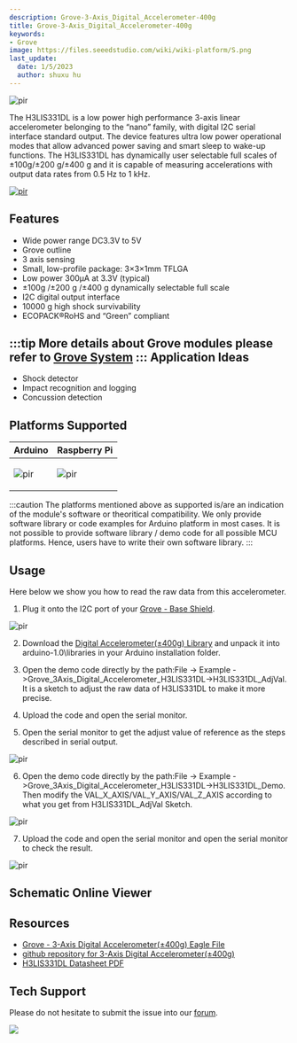 ```yaml
---
description: Grove-3-Axis_Digital_Accelerometer-400g
title: Grove-3-Axis_Digital_Accelerometer-400g
keywords:
- Grove
image: https://files.seeedstudio.com/wiki/wiki-platform/S.png
last_update:
  date: 1/5/2023
  author: shuxu hu
---
```


<!-- ![](https://files.seeedstudio.com/wiki/Grove-3-Axis_Digital_Accelerometer-400g/img/Grove_3Axis_Accelerometer400g.jpg) -->
  <p style={{textAlign: 'center'}}><img src="https://files.seeedstudio.com/wiki/Grove-3-Axis_Digital_Accelerometer-400g/img/Grove_3Axis_Accelerometer400g.jpg" alt="pir" width={600} height="auto" /></p>


The H3LIS331DL is a low power high performance 3-axis linear accelerometer belonging to the “nano” family, with digital I2C serial interface standard output. The device features ultra low power operational modes that allow advanced power saving and smart sleep to wake-up functions. The H3LIS331DL has dynamically user selectable full scales of ±100g/±200 g/±400 g and it is capable of measuring accelerations with output data rates from 0.5 Hz to 1 kHz.

[<p><img src="https://files.seeedstudio.com/wiki/common/Get_One_Now_Banner.png" alt="pir" width={600} height="auto" /></p>](https://www.seeedstudio.com/Grove-3-Axis-Digital-Accelerometer(%C2%B1400g)-p-1897.html)

Features
--------

-   Wide power range DC3.3V to 5V
-   Grove outline
-   3 axis sensing
-   Small, low-profile package: 3×3×1mm TFLGA
-   Low power 300µA at 3.3V (typical)
-   ±100g /±200 g /±400 g dynamically selectable full scale
-   I2C digital output interface
-   10000 g high shock survivability
-   ECOPACK®RoHS and “Green” compliant

:::tip
    More details about Grove modules please refer to [Grove System](https://wiki.seeedstudio.com/Grove_System/)
:::
Application Ideas
-----------------

-   Shock detector
-   Impact recognition and logging
-   Concussion detection

Platforms Supported
-------------------

<!-- | Arduino                                                                                             | Raspberry Pi                                                                                             |                                                                                                 |                                                                                                          |                                                                                                    |
|-----------------------------------------------------------------------------------------------------|----------------------------------------------------------------------------------------------------------|-------------------------------------------------------------------------------------------------|---------------------------------------------------------------------------------------------------|----------------------------------------------------------------------------------------------------|
| ![](https://files.seeedstudio.com/wiki/wiki_english/docs/images/arduino_logo.jpg) | ![](https://files.seeedstudio.com/wiki/wiki_english/docs/images/raspberry_pi_logo_n.jpg) | ![](https://files.seeedstudio.com/wiki/wiki_english/docs/images/bbg_logo.jpg) | ![](https://files.seeedstudio.com/wiki/wiki_english/docs/images/wio_logo_n.jpg) | ![](https://files.seeedstudio.com/wiki/wiki_english/docs/images/linkit_logo.jpg) | -->
|Arduino|Raspberry Pi|
|---|---|
|<p><img src="https://files.seeedstudio.com/wiki/wiki_english/docs/images/arduino_logo.jpg" alt="pir" width={200} height="auto" /></p>|<p><img src="https://files.seeedstudio.com/wiki/wiki_english/docs/images/raspberry_pi_logo_n.jpg" alt="pir" width={200} height="auto" /></p>|

:::caution
    The platforms mentioned above as supported is/are an indication of the module's software or theoritical compatibility. We only provide software library or code examples for Arduino platform in most cases. It is not possible to provide software library / demo code for all possible MCU platforms. Hence, users have to write their own software library.
:::

Usage
-----

Here below we show you how to read the raw data from this accelerometer.

1. Plug it onto the I2C port of your [Grove - Base Shield](https://www.seeedstudio.com/depot/grove-base-shield-p-754.html?cPath=132_134).
<!-- ![](https://files.seeedstudio.com/wiki/Grove-3-Axis_Digital_Accelerometer-400g/img/Grove-3-Axis_Digital_Accelerometer_connect_BaseBoard.jpg) -->
  <p style={{textAlign: 'center'}}><img src="https://files.seeedstudio.com/wiki/Grove-3-Axis_Digital_Accelerometer-400g/img/Grove-3-Axis_Digital_Accelerometer_connect_BaseBoard.jpg" alt="pir" width={600} height="auto" /></p>


2. Download the [Digital Accelerometer(±400g) Library](https://github.com/Seeed-Studio/Grove_3Axis_Digital_Accelerometer_H3LIS331DL) and unpack it into arduino-1.0\\libraries in your Arduino installation folder.

3. Open the demo code directly by the path:File -> Example ->Grove_3Axis_Digital_Accelerometer_H3LIS331DL->H3LIS331DL_AdjVal. It is a sketch to adjust the raw data of H3LIS331DL to make it more precise.

4. Upload the code and open the serial monitor.

5. Open the serial monitor to get the adjust value of reference as the steps described in serial output.
<!-- ![](https://files.seeedstudio.com/wiki/Grove-3-Axis_Digital_Accelerometer-400g/img/Adjust_value_of_Accelerometer.jpg) -->
<p style={{textAlign: 'center'}}><img src="https://files.seeedstudio.com/wiki/Grove-3-Axis_Digital_Accelerometer-400g/img/Adjust_value_of_Accelerometer.jpg" alt="pir" width={600} height="auto" /></p>


6. Open the demo code directly by the path:File -> Example ->Grove_3Axis_Digital_Accelerometer_H3LIS331DL->H3LIS331DL_Demo. Then modify the VAL_X_AXIS/VAL_Y_AXIS/VAL_Z_AXIS according to what you get from H3LIS331DL_AdjVal Sketch.
<!-- ![](https://files.seeedstudio.com/wiki/Grove-3-Axis_Digital_Accelerometer-400g/img/Redefine_the_VAL_of_Accelerometer.jpg) -->
  <p style={{textAlign: 'center'}}><img src="https://files.seeedstudio.com/wiki/Grove-3-Axis_Digital_Accelerometer-400g/img/Redefine_the_VAL_of_Accelerometer.jpg" alt="pir" width={600} height="auto" /></p>


7. Upload the code and open the serial monitor and open the serial monitor to check the result.
<!-- ![](https://files.seeedstudio.com/wiki/Grove-3-Axis_Digital_Accelerometer-400g/img/Raw_data_of_H3LIS331DL.jpg) -->
  <p style={{textAlign: 'center'}}><img src="https://files.seeedstudio.com/wiki/Grove-3-Axis_Digital_Accelerometer-400g/img/Raw_data_of_H3LIS331DL.jpg" alt="pir" width={600} height="auto" /></p>


## Schematic Online Viewer

<div className="altium-ecad-viewer" data-project-src="https://files.seeedstudio.com/wiki/Grove-3-Axis_Digital_Accelerometer-400g/res/Grove-3-Axis_Digital_Accelerometer-400g-v1.0.zip" style={{borderRadius: '0px 0px 4px 4px', height: 500, borderStyle: 'solid', borderWidth: 1, borderColor: 'rgb(241, 241, 241)', overflow: 'hidden', maxWidth: 1280, maxHeight: 700, boxSizing: 'border-box'}}>
</div>


Resources
---------

-   [Grove - 3-Axis Digital Accelerometer(±400g) Eagle File](https://files.seeedstudio.com/wiki/Grove-3-Axis_Digital_Accelerometer-400g/res/Grove-3-Axis_Digital_Accelerometer-400g-v1.0.zip)
-   [github repository for 3-Axis Digital Accelerometer(±400g)](https://github.com/Seeed-Studio/Grove_3Axis_Digital_Accelerometer_H3LIS331DL)
-   [H3LIS331DL Datasheet PDF](http://www.st.com/web/en/resource/technical/document/datasheet/DM00053090.pdf)
 

<!-- This Markdown file was created from https://www.seeedstudio.com/wiki/Grove_-_3-Axis_Digital_Accelerometer(±400g) -->

## Tech Support
Please do not hesitate to submit the issue into our [forum](https://forum.seeedstudio.com/).
<br />
<p style={{textAlign: 'center'}}><a href="https://www.seeedstudio.com/act-4.html?utm_source=wiki&utm_medium=wikibanner&utm_campaign=newproducts" target="_blank"><img src="https://files.seeedstudio.com/wiki/Wiki_Banner/new_product.jpg" /></a></p>
